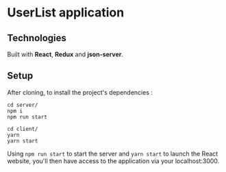# UserList application

## Technologies

Built with **React**, **Redux** and **json-server**.

<!-- Construit avec **React**, **Redux**. Tourne sur **json-server**. -->

## Setup

After cloning, to install the project's dependencies :

```json-server
cd server/
npm i
npm run start

cd client/
yarn
yarn start
```

Using ```npm run start``` to start the server and ```yarn start``` to launch the React website, you'll then have access to the application via your localhost:3000.

<!-- Après le clone, pour installer les dépendances du projet :

```nodejs
cd server/
npm i
npm run dev

cd client/
yarn
yarn start
```

Utilisez ```npm run dev``` pour lancer le serveur et ```yarn start``` pour lancer l'application React, vous aurez ensuite accès au site via votre localhost:3000. -->
